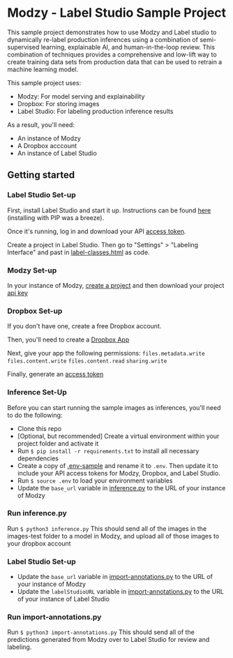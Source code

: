 # Modzy - Label Studio Sample Project
This sample project demonstrates how to use Modzy and Label studio to dynamically re-label production inferences using a combination of semi-supervised learning, explainable AI, and human-in-the-loop review. This combination of techniques provides a comprehensive and low-lift way to create training data sets from production data that can be used to retrain a machine learning model.

This sample project uses:
* Modzy: For model serving and explainability
* Dropbox: For storing images
* Label Studio: For labeling production inference results

As a result, you'll need:
* An instance of Modzy
* A Dropbox acccount
* An instance of Label Studio

## Getting started

### Label Studio Set-up
First, install Label Studio and start it up. Instructions can be found [here](https://github.com/heartexlabs/label-studio#try-out-label-studio) (installing with PIP was a breeze).

Once it's running, log in and download your API [access token](https://labelstud.io/guide/api.html#Authenticate-to-the-API).

Create a project in Label Studio. Then go to "Settings" > "Labeling Interface" and past in [label-classes.html](label-studio-setup/label-classes.html) as code.

### Modzy Set-up
In your instance of Modzy, [create a project](https://docs.modzy.com/docs/how-to-create-a-project) and then download your project [api key](https://docs.modzy.com/docs/how-to-use-a-project)

### Dropbox Set-up
If you don't have one, create a free Dropbox account.

Then, you'll need to create a [Dropbox App](https://www.dropbox.com/developers/reference/getting-started)

Next, give your app the following permissions: `files.metadata.write` `files.content.write` `files.content.read` `sharing.write`

Finally, generate an [access token](https://dropbox.tech/developers/generate-an-access-token-for-your-own-account)

### Inference Set-Up
Before you can start running the sample images as inferences, you'll need to do the following:
 * Clone this repo
 * [Optional, but recommended] Create a virtual environment within your project folder and activate it
 * Run `$ pip install -r requirements.txt` to install all necessary dependencies
 * Create a copy of [.env-sample](.env-sample) and rename it to `.env`. Then update it to include your API access tokens for Modzy, Dropbox, and Label Studio.
 * Run `$ source .env` to load your environment variables
 * Update the `base_url` variable in [inference.py](inference.py) to the URL of your instance of Modzy

### Run inference.py
Run `$ python3 inference.py`
This should send all of the images in the images-test folder to a model in Modzy, and upload all of those images to your dropbox account

### Label Studio Set-up
* Update the `base_url` variable in [import-annotations.py](import-annotations.py) to the URL of your instance of Modzy
* Update the `labelStudioURL` variable in [import-annotations.py](import-annotations.py) to the URL of your instance of Label Studio

### Run import-annotations.py
Run `$ python3 import-annotations.py`
This should send all of the predictions generated from Modzy over to Label Studio for review and labeling.
